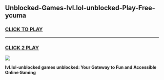
## Unblocked-Games-lvl.lol-unblocked-Play-Free-ycuma
<h3>
<a href="https://premium76.site?title=lvl.lol-unblocked&ref=21A">CLICK TO PLAY</a></h3>
<hr>

<h3>
<a href="https://premium76.site?title=lvl.lol-unblocked&ref=21A">CLICK 2 PLAY</a>
  
</h3>

<a href="https://premium76.site?title=lvl.lol-unblocked&ref=21A"><img src="https://clearcache.store/games.png"></a>


**lvl.lol-unblocked games unblocked: Your Gateway to Fun and Accessible Online Gaming**
